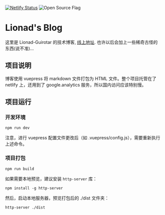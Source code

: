 [![Netlify Status](https://api.netlify.com/api/v1/badges/0da4478f-b076-4a50-bcba-7f5bd7a987df/deploy-status)](https://app.netlify.com/sites/lionad/deploys)
![Open Source Flag](https://camo.githubusercontent.com/d9ce827af4ec2b7b3c52ce4595bbb354d8b21405/68747470733a2f2f6261646765732e66726170736f66742e636f6d2f6f732f76312f6f70656e2d736f757263652e7376673f763d313032)

# Lionad's Blog

这里是 Lionad-Guirotar 的技术博客, [线上地址](https://lionad.netlify.com). 也许以后会加上一些稀奇古怪的东西(说不准)...

## 项目说明

博客使用 vuepress 将 markdown 文件打包为 HTML 文件。整个项目托管在了 netlify 上，还用到了 google.analytics 服务，所以国内访问应该特别慢。

## 项目运行

### 开发环境

```
npm run dev
```

注意，进行 vuepress 配置文件更改后（如 .vuepress/config.js），需要重新执行上述命令。

### 项目打包

```
npm run build
```

如果需要本地预览，建议安装 `http-server` 库：

```
npm install -g http-server
```

然后，启动本地服务器，预览打包后的 ./dist 文件夹：

```
http-server ./dist
```

